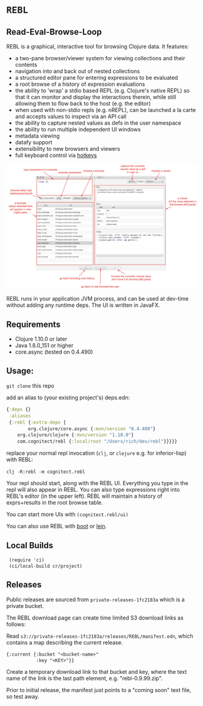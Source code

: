 # `REBL`

## Read-Eval-Browse-Loop

REBL is a graphical, interactive tool for browsing Clojure data. It features:

* a two-pane browser/viewer system for viewing collections and their contents
* navigation into and back out of nested collections
* a structured editor pane for entering expressions to be evaluated
* a root browse of a history of expression evaluations
* the ability to 'wrap' a stdio based REPL (e.g. Clojure's native REPL) so that it can monitor and display the interactions therein, while still allowing them to flow back to the host (e.g. the editor)
* when used with non-stdio repls (e.g. nREPL), can be launched a la carte and accepts values to inspect via an API call
* the ability to capture nested values as defs in the user namespace
* the ability to run multiple independent UI windows
* metadata viewing
* datafy support
* extensibility to new browsers and viewers
* full keyboard control via [hotkeys](https://github.com/cognitect-labs/rebl/wiki/Hotkeys)

![screenshot](screenshot.png)

REBL runs in your application JVM process, and can be used at dev-time without adding any runtime deps. The UI is written in JavaFX.

## Requirements

- Clojure 1.10.0 or later
- Java 1.8.0_151 or higher
- core.async (tested on 0.4.490)

## Usage:

`git clone` this repo

add an alias to (your existing project's) deps.edn:

``` clj
{:deps {}
 :aliases
 {:rebl {:extra-deps {
        org.clojure/core.async {:mvn/version "0.4.490"}
	org.clojure/clojure {:mvn/version "1.10.0"}
	com.cognitect/rebl {:local/root "/Users/rich/dev/rebl"}}}}}
```

replace your normal repl invocation (`clj`, or `clojure` e.g. for inferior-lisp) with REBL:

`clj -R:rebl -m cognitect.rebl`

Your repl should start, along with the REBL UI. Everything you type in the repl will also appear in REBL. You can also type expressions right into REBL's editor (in the upper left). REBL will maintain a history of exprs+results in the root browse table.

You can start more UIs with `(cognitect.rebl/ui)`

You can also use REBL with
[boot](https://github.com/cognitect-labs/rebl/wiki/Using-REBL-with-Boot)
or
[lein](https://github.com/cognitect-labs/rebl/wiki/Using-REBL-with-Leiningen).

## Local Builds

     (require 'ci)
     (ci/local-build cr/project)

## Releases

Public releases are sourced from `private-releases-1fc2183a` which is
a private bucket.

The REBL download page can create time limited S3 download links as
follows:

Read `s3://private-releases-1fc2183a/releases/REBL/manifest.edn`,
which contains a map describing the current release.

    {:current {:bucket "<bucket-name>"
               :key "<KEY>"}}

Create a temporary download link to that bucket and key, where the
text name of the link is the last path element,
e.g. "rebl-0.9.99.zip".

Prior to initial release, the manifest just points to a "coming soon"
text file, so test away. 


